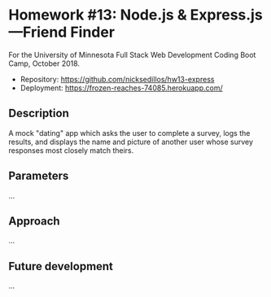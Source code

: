 # Homework #13: Node.js & Express.js—Friend Finder

For the University of Minnesota Full Stack Web Development Coding Boot Camp, October 2018.

* Repository: https://github.com/nicksedillos/hw13-express
* Deployment: https://frozen-reaches-74085.herokuapp.com/

## Description

A mock "dating" app which asks the user to complete a survey, logs the results, and displays the name and picture of another user whose survey responses most closely match theirs.

## Parameters

…

## Approach

…

## Future development

…
